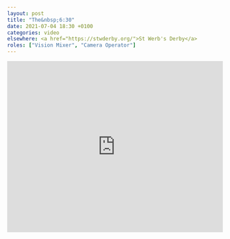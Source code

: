 ```yaml
---
layout: post
title: "The&nbsp;6:30"
date: 2021-07-04 18:30 +0100
categories: video
elsewhere: <a href="https://stwderby.org/">St Werb's Derby</a>
roles: ["Vision Mixer", "Camera Operator"]
---
```


<iframe width="100%" height="400em" src="https://www.youtube.com/embed/ZqwBq78BCMQ" frameborder="0" allow="accelerometer; autoplay; clipboard-write; encrypted-media; gyroscope; picture-in-picture" allowfullscreen></iframe>
